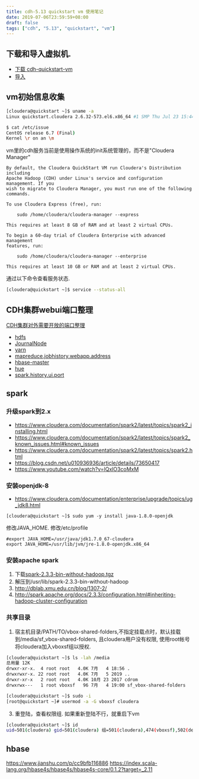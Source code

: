 ```yaml
---
title: cdh-5.13 quickstart vm 使用笔记
date: 2019-07-06T23:59:59+08:00
draft: false
tags: ["cdh", "5.13", "quickstart", "vm"]
---
```


## 下载和导入虚拟机.

- [下载 cdh-quickstart-vm](https://www.cloudera.com/downloads/quickstart_vms/5-13.html)
- [导入](https://www.cloudera.com/documentation/enterprise/5-13-x/topics/quickstart_vm_administrative_information.html)

## vm初始信息收集

```sh
[cloudera@quickstart ~]$ uname -a
Linux quickstart.cloudera 2.6.32-573.el6.x86_64 #1 SMP Thu Jul 23 15:44:03 UTC 2015 x86_64 x86_64 x86_64 GNU/Linux

$ cat /etc/issue
CentOS release 6.7 (Final)
Kernel \r on an \m
```

vm里的cdh服务当前是使用操作系统的init系统管理的，而不是"Cloudera Manager"

```
By default, the Cloudera QuickStart VM run Cloudera's Distribution including
Apache Hadoop (CDH) under Linux's service and configuration management. If you
wish to migrate to Cloudera Manager, you must run one of the following
commands.

To use Cloudera Express (free), run:

    sudo /home/cloudera/cloudera-manager --express

This requires at least 8 GB of RAM and at least 2 virtual CPUs.

To begin a 60-day trial of Cloudera Enterprise with advanced management
features, run:

    sudo /home/cloudera/cloudera-manager --enterprise

This requires at least 10 GB or RAM and at least 2 virtual CPUs.
```

通过以下命令查看服务状态.

```sh
[cloudera@quickstart ~]$ service --status-all
```

## CDH集群webui端口整理

[CDH集群对外需要开放的端口整理](https://blog.csdn.net/u012551524/article/details/78887094)

- [hdfs](http://quickstart.cloudera:50070)
- [JournalNode](http://quickstart.cloudera:8480)
- [yarn](http://quickstart.cloudera:8088)
- [mapreduce.jobhistory.webapp.address](http://quickstart.cloudera:19888)
- [hbase-master](http://quickstart.cloudera:60010)
- [hue](http://quickstart.cloudera:8888)
- [spark.history.ui.port](http://quickstart.cloudera:18088)

## spark

### 升级spark到2.x

- https://www.cloudera.com/documentation/spark2/latest/topics/spark2_installing.html
- https://www.cloudera.com/documentation/spark2/latest/topics/spark2_known_issues.html#known_issues
- https://www.cloudera.com/documentation/spark2/latest/topics/spark2.html
- https://blog.csdn.net/u010936936/article/details/73650417
- https://www.youtube.com/watch?v=lQxlO3coMxM

### 安装openjdk-8

- https://www.cloudera.com/documentation/enterprise/upgrade/topics/ug_jdk8.html
```
[cloudera@quickstart ~]$ sudo yum -y install java-1.8.0-openjdk
```

修改JAVA_HOME. 修改/etc/profile

```
#export JAVA_HOME=/usr/java/jdk1.7.0_67-cloudera
export JAVA_HOME=/usr/lib/jvm/jre-1.8.0-openjdk.x86_64
```

### 安装apache spark

1. 下载[spark-2.3.3-bin-without-hadoop.tgz](https://mirrors.tuna.tsinghua.edu.cn/apache/spark/spark-2.3.3/spark-2.3.3-bin-without-hadoop.tgz)
2. 解压到/usr/lib/spark-2.3.3-bin-without-hadoop
3. http://dblab.xmu.edu.cn/blog/1307-2/
4. http://spark.apache.org/docs/2.3.3/configuration.html#inheriting-hadoop-cluster-configuration

### 共享目录

1. 宿主机目录/PATH/TO/vbox-shared-folders,不指定挂载点时，默认挂载到/media/sf_vbox-shared-folders, 且cloudera用户没有权限, 使用root帐号将cloudera加入vboxsf组以授权.

```sh
[cloudera@quickstart ~]$ ls -lah /media
总用量 12K
drwxr-xr-x.  4 root root   4.0K 7月   4 18:56 .
drwxrwxr-x. 22 root root   4.0K 7月   5 2019 ..
drwxr-xr-x   2 root root   4.0K 10月 23 2017 cdrom
drwxrwx---   1 root vboxsf   96 7月   4 19:00 sf_vbox-shared-folders

[cloudera@quickstart ~]$ sudo -i
[root@quickstart ~]# usermod -a -G vboxsf cloudera
```

3. 重登陆，查看权限组. 如果重新登陆不行，就重启下vm

```sh
[cloudera@quickstart ~]$ id
uid=501(cloudera) gid=501(cloudera) 组=501(cloudera),474(vboxsf),502(default)
```

## hbase

https://www.jianshu.com/p/cc9bfb116886
https://index.scala-lang.org/hbase4s/hbase4s/hbase4s-core/0.1.2?target=_2.11
